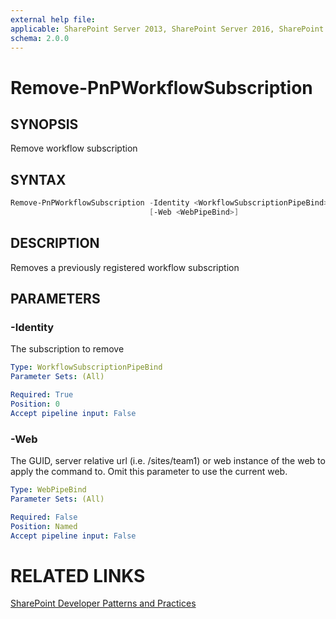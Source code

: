 ```yaml
---
external help file:
applicable: SharePoint Server 2013, SharePoint Server 2016, SharePoint Online
schema: 2.0.0
---
```

# Remove-PnPWorkflowSubscription

## SYNOPSIS
Remove workflow subscription

## SYNTAX 

```powershell
Remove-PnPWorkflowSubscription -Identity <WorkflowSubscriptionPipeBind>
                               [-Web <WebPipeBind>]
```

## DESCRIPTION
Removes a previously registered workflow subscription

## PARAMETERS

### -Identity
The subscription to remove

```yaml
Type: WorkflowSubscriptionPipeBind
Parameter Sets: (All)

Required: True
Position: 0
Accept pipeline input: False
```

### -Web
The GUID, server relative url (i.e. /sites/team1) or web instance of the web to apply the command to. Omit this parameter to use the current web.

```yaml
Type: WebPipeBind
Parameter Sets: (All)

Required: False
Position: Named
Accept pipeline input: False
```

# RELATED LINKS

[SharePoint Developer Patterns and Practices](http://aka.ms/sppnp)